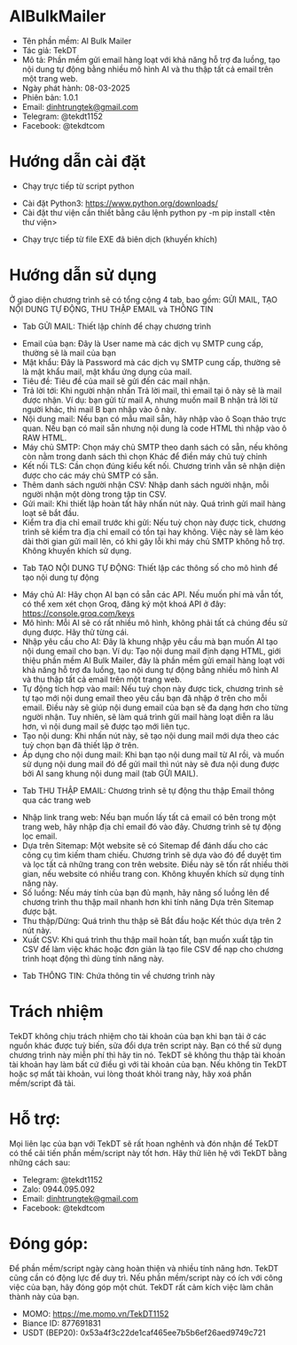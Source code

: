 # AIBulkMailer
- Tên phần mềm: AI Bulk Mailer
- Tác giả: TekDT
- Mô tả: Phần mềm gửi email hàng loạt với khả năng hỗ trợ đa luồng, tạo nội dung tự động bằng nhiều mô hình AI và thu thập tất cả email trên một trang web.
- Ngày phát hành: 08-03-2025
- Phiên bản: 1.0.1
- Email: dinhtrungtek@gmail.com
- Telegram: @tekdt1152
- Facebook: @tekdtcom

# Hướng dẫn cài đặt
* Chạy trực tiếp từ script python
- Cài đặt Python3: https://www.python.org/downloads/
- Cài đặt thư viện cần thiết bằng câu lệnh python py -m pip install <tên thư viện>

* Chạy trực tiếp từ file EXE đã biên dịch (khuyến khích)

# Hướng dẫn sử dụng
Ở giao diện chương trình sẽ có tổng cộng 4 tab, bao gồm: GỬI MAIL, TẠO NỘI DUNG TỰ ĐỘNG, THU THẬP EMAIL và THÔNG TIN
- Tab GỬI MAIL: Thiết lập chính để chạy chương trình
+ Email của bạn: Đây là User name mà các dịch vụ SMTP cung cấp, thường sẽ là mail của bạn
+ Mật khẩu: Đây là Password mà các dịch vụ SMTP cung cấp, thường sẽ là mật khẩu mail, mật khẩu ứng dụng của mail.
+ Tiêu đề: Tiêu đề của mail sẽ gửi đến các mail nhận.
+ Trả lời tới: Khi người nhận nhấn Trả lời mail, thì email tại ô này sẽ là mail được nhận. Ví dụ: bạn gửi từ mail A, nhưng muốn mail B nhận trả lời từ người khác, thì mail B bạn nhập vào ô này.
+ Nội dung mail: Nếu bạn có mẫu mail sẵn, hãy nhập vào ô Soạn thảo trực quan. Nếu bạn có mail sẵn nhưng nội dung là code HTML thì nhập vào ô RAW HTML.
+ Máy chủ SMTP: Chọn máy chủ SMTP theo danh sách có sẵn, nếu không còn nằm trong danh sách thì chọn Khác để điền máy chủ tuỳ chỉnh
+ Kết nối TLS: Cần chọn đúng kiểu kết nối. Chương trình vẫn sẽ nhận diện được cho các máy chủ SMTP có sẵn.
+ Thêm danh sách người nhận CSV: Nhập danh sách người nhận, mỗi người nhận một dòng trong tập tin CSV.
+ Gửi mail: Khi thiết lập hoàn tất hãy nhấn nút này. Quá trình gửi mail hàng loạt sẽ bắt đầu.
+ Kiểm tra địa chỉ email trước khi gửi: Nếu tuỳ chọn này được tick, chương trình sẽ kiểm tra địa chỉ email có tồn tại hay không. Việc này sẽ làm kéo dài thời gian gửi mail lên, có khi gây lỗi khi máy chủ SMTP không hỗ trợ. Không khuyến khích sử dụng.

- Tab TẠO NỘI DUNG TỰ ĐỘNG: Thiết lập các thông số cho mô hình để tạo nội dung tự động
+ Máy chủ AI: Hãy chọn AI bạn có sẵn các API. Nếu muốn phí mà vẫn tốt, có thể xem xét chọn Groq, đăng ký một khoá API ở đây: https://console.groq.com/keys
+ Mô hình: Mỗi AI sẽ có rất nhiều mô hình, không phải tất cả chúng đều sử dụng được. Hãy thử từng cái.
+ Nhập yêu cầu cho AI: Đây là khung nhập yêu cầu mà bạn muốn AI tạo nội dung email cho bạn. Ví dụ: Tạo nội dung mail định dạng HTML, giới thiệu phần mềm AI Bulk Mailer, đây là phần mềm gửi email hàng loạt với khả năng hỗ trợ đa luồng, tạo nội dung tự động bằng nhiều mô hình AI và thu thập tất cả email trên một trang web.
+ Tự động tích hợp vào mail: Nếu tuỳ chọn này được tick, chương trình sẽ tự tạo mới nội dung email theo yêu cầu bạn đã nhập ở trên cho mỗi email. Điều này sẽ giúp nội dung email của bạn sẽ đa dạng hơn cho từng người nhận. Tuy nhiên, sẽ làm quá trình gửi mail hàng loạt diễn ra lâu hơn, vì nội dung mail sẽ được tạo mới liên tục.
+ Tạo nội dung: Khi nhấn nút này, sẽ tạo nội dung mail mới dựa theo các tuỳ chọn bạn đã thiết lập ở trên.
+ Áp dụng cho nội dung mail: Khi bạn tạo nội dung mail từ AI rồi, và muốn sử dụng nội dung mail đó để gửi mail thì nút này sẽ đưa nội dung được bởi AI sang khung nội dung mail (tab GỬI MAIL).

- Tab THU THẬP EMAIL: Chương trình sẽ tự động thu thập Email thông qua các trang web
+ Nhập link trang web: Nếu bạn muốn lấy tất cả email có bên trong một trang web, hãy nhập địa chỉ email đó vào đây. Chương trình sẽ tự động lọc email.
+ Dựa trên Sitemap: Một website sẽ có Sitemap để đánh dấu cho các công cụ tìm kiếm tham chiếu. Chương trình sẽ dựa vào đó để duyệt tìm và lọc tất cả những trang con trên website. Điều này sẽ tốn rất nhiều thời gian, nếu website có nhiều trang con. Không khuyến khích sử dụng tính năng này.
+ Số luồng: Nếu máy tính của bạn đủ mạnh, hãy nâng số luồng lên để chương trình thu thập mail nhanh hơn khi tính năng Dựa trên Sitemap được bật.
+ Thu thập/Dừng: Quá trình thu thập sẽ Bắt đầu hoặc Kết thúc dựa trên 2 nút này.
+ Xuất CSV: Khi quá trình thu thập mail hoàn tất, bạn muốn xuất tập tin CSV để làm việc khác hoặc đơn giản là tạo file CSV để nạp cho chương trình hoạt động thì dùng tính năng này.

- Tab THÔNG TIN: Chứa thông tin về chương trình này

# Trách nhiệm
TekDT không chịu trách nhiệm cho tài khoản của bạn khi bạn tải ở các nguồn khác được tuỳ biến, sửa đổi dựa trên script này. Bạn có thể sử dụng chương trình này miễn phí thì hãy tin nó. TekDT sẽ không thu thập tài khoản tài khoản hay làm bất cứ điều gì với tài khoản của bạn.
Nếu không tin TekDT hoặc sợ mất tài khoản, vui lòng thoát khỏi trang này, hãy xoá phần mềm/script đã tải.

# Hỗ trợ:
Mọi liên lạc của bạn với TekDT sẽ rất hoan nghênh và đón nhận để TekDT có thể cải tiến phần mềm/script này tốt hơn. Hãy thử liên hệ với TekDT bằng những cách sau:
- Telegram: @tekdt1152
- Zalo: 0944.095.092
- Email: dinhtrungtek@gmail.com
- Facebook: @tekdtcom

# Đóng góp:
Để phần mềm/script ngày càng hoàn thiện và nhiều tính năng hơn. TekDT cũng cần có động lực để duy trì. Nếu phần mềm/script này có ích với công việc của bạn, hãy đóng góp một chút. TekDT rất cảm kích việc làm chân thành này của bạn.
- MOMO: https://me.momo.vn/TekDT1152
- Biance ID: 877691831
- USDT (BEP20): 0x53a4f3c22de1caf465ee7b5b6ef26aed9749c721
